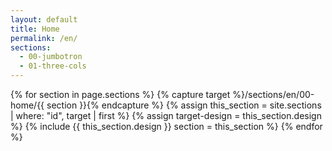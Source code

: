 ```yaml
---
layout: default
title: Home
permalink: /en/
sections:
  - 00-jumbotron
  - 01-three-cols
---
```


{% for section in page.sections %}
  {% capture target %}/sections/en/00-home/{{ section }}{% endcapture %}
  {% assign this_section = site.sections | where: "id", target | first %}
  {% assign target-design = this_section.design %}
  {% include {{ this_section.design }} section = this_section %}
{% endfor %}
